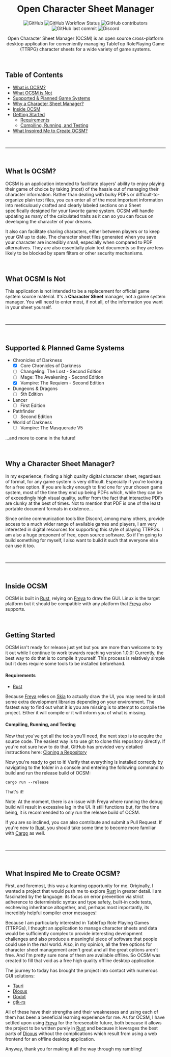 <h1 align="center">Open Character Sheet Manager</h1>

<div align="center" width="100%">
	<img alt="GitHub" src="https://img.shields.io/github/license/nemesisx00/ocsm" />
	<img alt="GitHub Workflow Status" src="https://img.shields.io/github/actions/workflow/status/nemesisx00/ocsm/rust.yml" />
	<img alt="GitHub contributors" src="https://img.shields.io/github/contributors/nemesisx00/ocsm" />
	<img alt="GitHub last commit" src="https://img.shields.io/github/last-commit/nemesisx00/ocsm" />
	<!-- <img alt="GitHub commit activity" src="https://img.shields.io/github/commit-activity/m/nemesisx00/ocsm" /> -->
	<img alt="Discord" src="https://img.shields.io/discord/1084182068965158912">
</div>

<p align="center">
Open Character Sheet Manager (OCSM) is an open source cross-platform desktop application for conveniently managing TableTop RolePlaying Game (TTRPG) character sheets for a wide variety of game systems.
</p>

&nbsp;

## Table of Contents

- [What is OCSM?](https://github.com/nemesisx00/ocsm#what-is-ocsm)
- [What OCSM is Not](https://github.com/nemesisx00/ocsm#what-ocsm-is-not)
- [Supported & Planned Game Systems](https://github.com/nemesisx00/ocsm#supported--planned-game-systems)
- [Why a Character Sheet Manager?](https://github.com/nemesisx00/ocsm#why-a-character-sheet-manager)
- [Inside OCSM](https://github.com/nemesisx00/ocsm#inside-ocsm)
- [Getting Started](https://github.com/nemesisx00/ocsm#getting-started)
	- [Requirements](https://github.com/nemesisx00/ocsm#requirements)
	- [Compiling, Running, and Testing](https://github.com/nemesisx00/ocsm#compiling-running-and-testing)
- [What Inspired Me to Create OCSM?](https://github.com/nemesisx00/ocsm#what-inspired-me-to-create-ocsm)

&nbsp;

----

&nbsp;

## What Is OCSM?

OCSM is an application intended to facilitate players' ability to enjoy playing their game of choice by taking (most) of the hassle out of managing their character information. Rather than dealing with bulky PDFs or difficult-to-organize plain text files, you can enter all of the most important information into meticulously crafted and clearly labeled sections on a Sheet specifically designed for your favorite game system. OCSM will handle updating as many of the calculated traits as it can so you can focus on developing the character of your dreams.

It also can facilitate sharing characters, either between players or to keep your GM up to date. The character sheet files generated when you save your character are incredibly small, especially when compared to PDF alternatives. They are also essentially plain text documents so they are less likely to be blocked by spam filters or other security mechanisms.

&nbsp;

## What OCSM Is Not

This application is not intended to be a replacement for official game system source material. It's a **Character Sheet** manager, not a game system manager. You will need to enter most, if not all, of the information you want in your sheet yourself. <!-- Though, with the addition of a Metadata layer, you will only need to enter new information once, at which point you will be able to reuse it across all your character sheets in that particular game system. -->

&nbsp;

----

&nbsp;

## Supported & Planned Game Systems

- Chronicles of Darkness
	- [x] Core Chronicles of Darkness
	- [ ] Changeling: The Lost - Second Edition
	- [ ] Mage: The Awakening - Second Edition
		<!-- - Includes a Spellcasting Calculator to quickly determine your dice pool and paradox risk! -->
	- [x] Vampire: The Requiem - Second Edition
- Dungeons & Dragons
	- [ ] 5th Edition
- Lancer
	- [ ] First Edition
- Pathfinder
	- [ ] Second Edition
- World of Darkness
	- [ ] Vampire: The Masquerade V5

...and more to come in the future!

&nbsp;

## Why a Character Sheet Manager?

In my experience, finding a high quality digital character sheet, regardless of format, for any game system is very difficult. Especially if you're looking for a free option. If you are lucky enough to find one for your chosen game system, most of the time they end up being PDFs which, while they can be of exceedingly high visual quality, suffer from the fact that interactive PDFs are clunky at the best of times. Not to mention that PDF is one of the least portable document formats in existence...

Since online communication tools like Discord, among many others, provide access to a much wider range of available games and players, I am very interested in digital resources for supporting this style of playing TTRPGs. I am also a huge proponent of free, open source software. So if I'm going to build something for myself, I also want to build it such that everyone else can use it too.

&nbsp;

----

&nbsp;

## Inside OCSM

OCSM is built in [Rust](https://rust-lang.org), relying on [Freya](https://freyaui.dev) to draw the GUI. Linux is the target platform but it should be compatible with any platform that [Freya](https://freyaui.dev) also supports.

&nbsp;

## Getting Started

OCSM isn't ready for release just yet but you are more than welcome to try it out while I continue to work towards reaching version 1.0.0! Currently, the best way to do that is to compile it yourself. This process is relatively simple but it does require some tools to be installed beforehand.

#### Requirements

- [Rust](https://rust-lang.org/learn/get-started)

Because [Freya](https://freyaui.dev) relies on [Skia](https://skia.org) to actually draw the UI, you may need to install some extra development libraries depending on your environment. The fastest way to find out what it is you are missing is to attempt to compile the project. Either it will compile or it will inform you of what is missing.

#### Compiling, Running, and Testing

Now that you've got all the tools you'll need, the next step is to acquire the source code. The easiest way is to use git to clone this repository directly. If you're not sure how to do that, GitHub has provided very detailed instructions here: [Cloning a Repository](https://docs.github.com/en/repositories/creating-and-managing-repositories/cloning-a-repository)

Now you're ready to get to it! Verify that everything is installed correctly by navigating to the folder in a console and entering the following command to build and run the release build of OCSM:

```
cargo run --release
```

That's it!

Note: At the moment, there is an issue with Freya where running the debug build will result in excessive lag in the UI. It still functions but, for the time being, it is recommended to only run the release build of OCSM.

If you are so inclined, you can also contribute and submit a Pull Request. If you're new to [Rust](https://rust-lang.org), you should take some time to become more familiar with [Cargo](https://doc.rust-lang.org/cargo) as well.

&nbsp;

----

&nbsp;

## What Inspired Me to Create OCSM?

First, and foremost, this was a learning opportunity for me. Originally, I wanted a project that would push me to explore [Rust](https://rust-lang.org) in greater detail. I am fascinated by the language: its focus on error prevention via strict adherence to deterministic syntax and type safety, built-in code tests, eschewing inheritance altogether, and, perhaps most importantly, its incredibly helpful compiler error messages!

Because I am particularly interested in TableTop Role Playing Games (TTRPGs), I thought an application to manage character sheets and data would be sufficiently complex to provide interesting development challenges and also produce a meaningful piece of software that people could use in the real world. Also, in my opinion, all the free options for character sheet management aren't great and all the great options aren't free. And I'm pretty sure none of them are available offline. So OCSM was created to fill that void as a free high quality offline desktop application.

The journey to today has brought the project into contact with numerous GUI solutions:

- [Tauri](https://tauri.studio)
- [Dioxus](https://dioxuslabs.com)
- [Godot](https://godotengine.org)
- [gtk-rs](https://gtk-rs.org)

All of these have their strengths and their weaknesses and using each of them has been a beneficial learning experience for me. As for OCSM, I have settled upon using [Freya](https://freyaui.dev) for the foreseeable future, both because it allows the project to be written purely in [Rust](https://rust-lang.org) and because it leverages the best parts of [Dioxus](https://dioxuslabs.com) without the complications which result from using a web frontend for an offline desktop application.

Anyway, thank you for making it all the way through my rambling!
